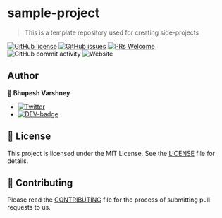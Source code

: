 # sample-project

> This is a template repository used for creating side-projects

[![GitHub license](https://img.shields.io/github/license/Bhupesh-V/sample-project)](https://github.com/Bhupesh-V/sample-project/blob/master/LICENSE)
[![GitHub issues](https://img.shields.io/github/issues/Bhupesh-V/sample-project?color=blueviolet)](https://github.com/Bhupesh-V/sample-project/issues)
[![PRs Welcome](https://img.shields.io/badge/PRs-welcome-orange.svg)](http://makeapullrequest.com)
![GitHub commit activity](https://img.shields.io/github/commit-activity/m/Bhupesh-V/sample-project?style=plastic)
![Website](https://img.shields.io/website?down_color=red&down_message=down&up_color=lightgreen&up_message=up&url=https%3A%2F%2Fwebsite.com)



## Author

:bust_in_silhouette: **Bhupesh Varshney**

- [![Twitter](https://img.shields.io/twitter/follow/bhupeshimself.svg?style=social)](https://twitter.com/bhupeshimself)
- [![DEV-badge](https://img.shields.io/badge/DEV-bhupesh-black)](https://dev.to/bhupesh)
## 📝 License

This project is licensed under the MIT License. See the [LICENSE](LICENSE) file for details.

## 👋 Contributing

Please read the [CONTRIBUTING](CONTRIBUTING.md) file for the process of submitting pull requests to us.
